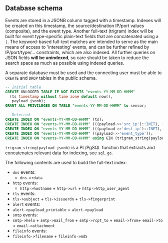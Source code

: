 ## Database schema

Events are stored in a JSONB column tagged with a timestamp. Indexes will be created on this timestamp, the source/destination IP/port values (composite), and the event type. Another full-text (trigram) index will be built for event type-specific plain-text fields that are concatenated using a `|`. The keyword-based full-text matches are intended to serve as the main means of access to 'interesting' events, and can be further refined by IP/port/type/... constraints, which are also indexed. All further queries on JSON fields **will be unindexed**, so care should be taken to reduce the search space as much as possible using indexed queries.

A separate database must be used and the connecting user must be able to `CREATE` and `DROP` tables in the public schema.

```sql
-- Initial table
CREATE UNLOGGED TABLE IF NOT EXISTS "events-YY-MM-DD-HHMM"
  (ts timestamp without time zone default now(),
   payload jsonb);
GRANT ALL PRIVILEGES ON TABLE "events-YY-MM-DD-HHMM" to sensor;

-- Deferred
CREATE INDEX ON "events-YY-MM-DD-HHMM" (ts);
CREATE INDEX ON "events-YY-MM-DD-HHMM" (((payload->>'src_ip')::INET), ((payload->>'src_port')::INT));
CREATE INDEX ON "events-YY-MM-DD-HHMM" (((payload->>'dest_ip')::INET), ((payload->>'dest_port')::INT));
CREATE INDEX ON "events-YY-MM-DD-HHMM" ((payload->>'event_type'));
CREATE INDEX ON "events-YY-MM-DD-HHMM" using GIN (trigram_string(payload) gin_trgm_ops)
```
`trigram_string(payload jsonb)` is a PL/PgSQL function that extracts and concatenates relevant data for indexing, see `sql.go`.

The following contents are used to build the full-text index:

 - `dns` events:
   - `dns->rdata`
 - `http` events:
   - `http->hostname` + `http->url` + `http->http_user_agent`
 - `tls` events:
  -  `tls->subject` + `tls->issuerdn` + `tls->fingerprint`
 - `alert` events:
  - `alert->payload_printable` + `alert->payload`
 - `smtp` events:
  - `smtp->helo` + `smtp->mail_from` + `smtp->rcpt_to` + `email->from`+ `email->to` + `email->attachment`
 - `fileinfo` events:
  - `fileinfo->filename` + `fileinfo->md5`